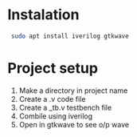 # Instalation
```bash
 sudo apt install iverilog gtkwave
```

# Project setup
1. Make a directory in project name
2. Create a .v code file
3. Create a _tb.v testbench file
4. Combile using iverilog
5. Open in gtkwave to see o/p wave
